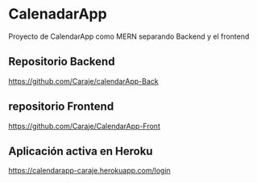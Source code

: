 # CalenadarApp
Proyecto de CalendarApp como MERN separando Backend y el frontend


## Repositorio Backend

https://github.com/Caraje/calendarApp-Back


## repositorio Frontend

https://github.com/Caraje/CalendarApp-Front


## Aplicación activa en Heroku

https://calendarapp-caraje.herokuapp.com/login
